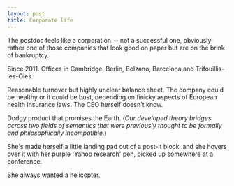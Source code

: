 ```yaml
---
layout: post
title: Corporate life
---
```


The postdoc feels like a corporation -- not a successful one, obviously; rather one of those companies that look good on paper but are on the brink of bankruptcy.

Since 2011. Offices in Cambridge, Berlin, Bolzano, Barcelona and Trifouillis-les-Oies.

Reasonable turnover but highly unclear balance sheet. The company could be healthy or it could be bust, depending on finicky aspects of European health insurance laws. The CEO herself doesn't know.

Dodgy product that promises the Earth. (*Our developed theory bridges across two fields of semantics that were previously thought to be formally and philosophically incompatible.*)

She's made herself a little landing pad out of a post-it block, and she hovers over it with her purple 'Yahoo research' pen, picked up somewhere at a conference. 

She always wanted a helicopter.

